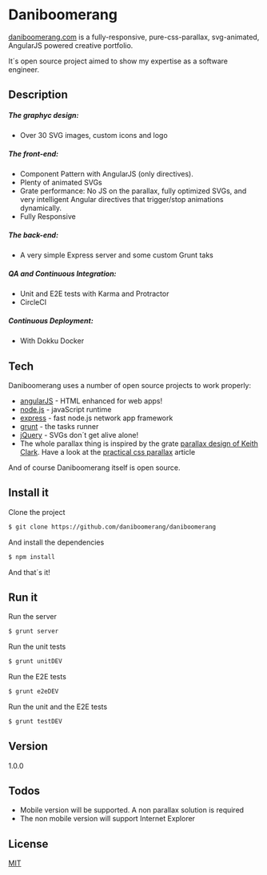 # Daniboomerang

[daniboomerang.com] is a fully-responsive, pure-css-parallax, svg-animated, AngularJS powered creative portfolio.

It´s open source project aimed to show my expertise as a software engineer.

## Description

##### The graphyc design: 
- Over 30 SVG images, custom icons and logo

##### The front-end: 
- Component Pattern with AngularJS (only directives). 
- Plenty of animated SVGs
- Grate performance: No JS on the parallax, fully optimized SVGs, and very intelligent Angular directives that trigger/stop animations dynamically.
- Fully Responsive

##### The back-end: 
- A very simple Express server and some custom Grunt taks

##### QA and Continuous Integration:
- Unit and E2E tests with Karma and Protractor
- CircleCI

##### Continuous Deployment:
- With Dokku Docker

## Tech
Daniboomerang uses a number of open source projects to work properly:
* [angularJS] - HTML enhanced for web apps!
* [node.js] - javaScript runtime
* [express] - fast node.js network app framework
* [grunt] - the tasks runner
* [jQuery] - SVGs don´t get alive alone!
* The whole parallax thing is inspired by the grate [parallax design of Keith Clark]. Have a look at the  [practical css parallax] article

And of course Daniboomerang itself is open source.

## Install it

Clone the project
```sh
$ git clone https://github.com/daniboomerang/daniboomerang
```
And install the dependencies
```sh
$ npm install
```
And that´s it!

## Run it

Run the server
```sh
$ grunt server
```
Run the unit tests
```sh
$ grunt unitDEV
```
Run the E2E tests
```sh
$ grunt e2eDEV
```
Run the unit and the E2E tests
```sh
$ grunt testDEV
```

## Version
1.0.0

## Todos

 - Mobile version will be supported. A non parallax solution is required 
 - The non mobile version will support Internet Explorer

License
----

[MIT]

   [daniboomerang.com]: <http://www.daniboomerang.com>
   [git-repo-url]: <https://github.com/daniboomerang/daniboomerang>
   [node.js]: <http://nodejs.org>
   [jQuery]: <http://jquery.com>
   [express]: <http://expressjs.com>
   [angularJS]: <http://angularjs.org>
   [grunt]: <http://gruntjs.com>
   [parallax design of Keith Clark]: <http://keithclark.co.uk/articles/pure-css-parallax-websites/>
   [practical css parallax]: <http://keithclark.co.uk/articles/practical-css-parallax/>
   [MIT]: <https://github.com/daniboomerang/daniboomerang/blob/master/LICENSE>


